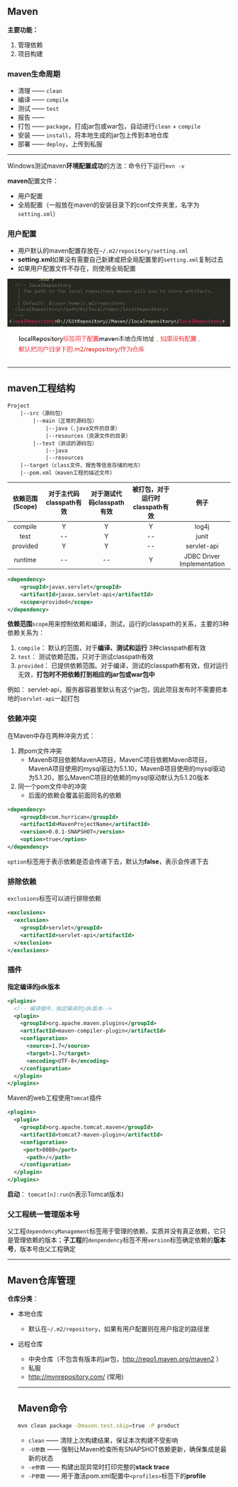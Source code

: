 ## Maven

**主要功能：**

1. 管理依赖
2. 项目构建

### maven生命周期

+ 清理 —— `clean`
+ 编译 —— `compile`
+ 测试 —— `test`
+ 报告 ——
+ 打包 —— `package`，打成jar包或war包，自动进行`clean` + `compile`
+ 安装 —— `install`，将本地生成的jar包上传到本地仓库
+ 部署 —— `deploy`，上传到私服

----

Windows测试maven**环境配置成功**的方法：命令行下运行`mvn -v`



**maven**配置文件：

+ 用户配置
+ 全局配置（一般放在maven的安装目录下的conf文件夹里，名字为`setting.xml`）

### 用户配置

+ 用户默认的maven配置存放在`~/.m2/repository/setting.xml`
+ **setting.xml**如果没有需要自己新建或把全局配置里的`setting.xml`复制过去
+ 如果用户配置文件不存在，则使用全局配置

![](https://github.com/HurricanGod/Home/blob/master/img/maven1.png)






----

## maven工程结构

```
Project
	|--src（源码包）
		|--main（正常的源码包）
			|--java（.java文件的目录）
			|--resources（资源文件的目录）
		|--test（测试的源码包）
			|--java
			|--resources
	|--target（class文件、报告等信息存储的地方）
	|--pom.xml（maven工程的描述文件）

```



| 依赖范围(Scope) | 对于主代码classpath有效 | 对于测试代码classpath有效 | 被打包，对于运行时classpath有效 |例子|
| :---------: | :--------------: | :---------------: | :------------------: | :------------------------: |
|   compile   |        Y         |         Y         |          Y           |           log4j            |
|    test     |        --        |         Y         |          --          |           junit            |
|  provided   |        Y         |         Y         |          --          |        servlet-api         |
|   runtime   |        --        |        --         |          Y           | JDBC Driver Implementation |


```xml
<dependency>
    <groupId>javax.servlet</groupId>
    <artifactId>javax.servlet-api</artifactId>
    <scope>provided</scope>
</dependency>
```


**依赖范围**`scope`用来控制依赖和编译，测试，运行的classpath的关系，主要的3种依赖关系为：

1. `compile`： 默认的范围，对于**编译、测试和运行** 3种classpath都有效
2. `test`： 测试依赖范围，只对于测试classpath有效
3. `provided`： 已提供依赖范围。对于编译，测试的classpath都有效，但对运行无效，**打包时不把依赖打到相应的jar包或war包中**

例如：
servlet-api，服务器容器里默认有这个jar包，因此项目发布时不需要把本地的`servlet-api`一起打包



###  依赖冲突

在Maven中存在两种冲突方式：

1. 跨pom文件冲突
   + MavenB项目依赖MavenA项目，MavenC项目依赖MavenB项目，MavenA项目使用的mysql驱动为5.1.10，MavenB项目使用的mysql驱动为5.1.20，那么MavenC项目的依赖的mysql驱动默认为5.1.20版本
2. 同一个pom文件中的冲突
   + 后面的依赖会覆盖前面同名的依赖

```xml
<dependency>
	<groupId>com.hurrican</groupId>
	<artifactId>MavenProjectName</artifactId>
	<version>0.0.1-SNAPSHOT</version>
	<option>true</option>
</dependency>
```

`option`标签用于表示依赖是否会传递下去，默认为**false**，表示会传递下去



### 排除依赖

`exclusions`标签可以进行排除依赖

```xml
<exclusions>
  <exclusion>
    <groupId>servlet</groupId>
    <artifactId>servlet-api</artifactId>
  </exclusion>
</exclusions>
```



### 插件

**指定编译的jdk版本**

```xml
<plugins>
  <!-- 编译插件，指定编译的jdk版本-->
  <plugin>
    <groupId>org.apache.maven.plugins</groupId>
    <artifactId>maven-compiler-plugin</artifactId>
    <configuration>
      <source>1.7</source>
      <target>1.7</target>
      <encoding>UTF-8</encoding>
    </configuration>
  </plugin>
</plugins>
```



Maven的web工程使用`Tomcat`插件

```xml
<plugins>
  <plugin>
    <groupId>org.apache.tomcat.maven</groupId>
    <artifactId>tomcat7-maven-plugin</artifactId>
    <configuration>
     <port>8080</port>
      <path>/</path>
    </configuration>
  </plugin>
</plugins>
```

**启动**： `tomcat[n]:run`(n表示Tomcat版本)



### 父工程统一管理版本号

父工程`dependencyManagement`标签用于管理的依赖，实质并没有真正依赖，它只是管理依赖的版本；**子工程**的`denpendency`标签不用`version`标签确定依赖的**版本号**，版本号由父工程确定



------

## Maven仓库管理

**仓库分类**：

+ 本地仓库
  + 默认在`~/.m2/repository`，如果有用户配置则在用户指定的路径里
+ 远程仓库
  + 中央仓库（不包含有版本的jar包，http://repo1.maven.org/maven2 ）
  + 私服
  + http://mvnrepository.com/ (常用)
  
  
  
  ----
  ## Maven命令
  ```sh
  mvn clean package -Dmaven.test.skip=true -P product
  ```
  + `clean` —— 清除上次构建结果，保证本次构建不受影响
  + `-U参数` —— 强制让Maven检查所有SNAPSHOT依赖更新，确保集成是最新的状态
  + `-e参数` —— 构建出现异常时打印完整的**stack trace**
  + `-P参数` —— 用于激活pom.xml配置中`<profiles>`标签下的**profile**
  
  
